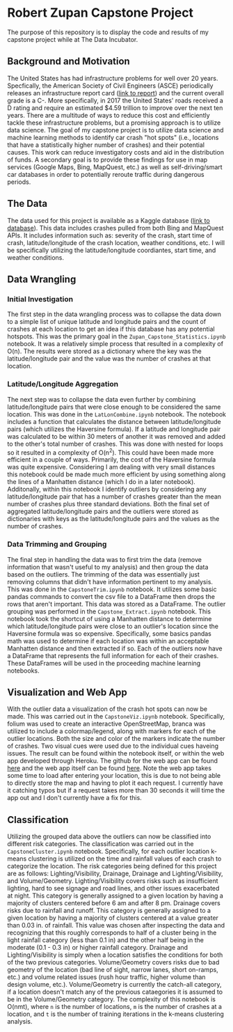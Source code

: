 # Robert Zupan Capstone Project
The purpose of this repository is to display the code and results of my capstone project while at The Data Incubator.

## Background and Motivation
The United States has had infrastructure problems for well over 20 years. Specfically, the American Society of Civil Engineers (ASCE) periodically releases an infrastructure report card ([link to report](https://infrastructurereportcard.org/)) and the current overall grade is a C-. More specifically, in 2017 the United States' roads received a D rating and require an estimated $4.59 trillion to improve over the next ten years. There are a multitude of ways to reduce this cost and efficiently tackle these infrastructure problems, but a promising approach is to utilize data science. The goal of my capstone project is to utilize data science and machine learning methods to identify car crash "hot spots" (i.e., locations that have a statistically higher number of crashes) and their potential causes. This work can reduce investigatory costs and aid in the distribution of funds. A secondary goal is to provide these findings for use in map services (Google Maps, Bing, MapQuest, etc.) as well as self-driving/smart car databases in order to potentially reroute traffic during dangerous periods.

## The Data
The data used for this project is available as a Kaggle database ([link to database](https://www.kaggle.com/sobhanmoosavi/us-accidents)). This data includes crashes pulled from both Bing and MapQuest APIs. It includes information such as: severity of the crash, start time of crash, latitude/longitude of the crash location, weather conditions, etc. I will be specifically utilizing the latitude/longitude coordiantes, start time, and weather conditions.

## Data Wrangling
### Initial Investigation
The first step in the data wrangling process was to collapse the data down to a simple list of unique latitude and longitude pairs and the count of crashes at each location to get an idea if this database has any potential hotspots. This was the primary goal in the `Zupan_Capstone_Statistics.ipynb` notebook. It was a relatively simple process that resulted in a complexity of O(n). The results were stored as a dictionary where the key was the latitude/longitude pair and the value was the number of crashes at that location.

### Latitude/Longitude Aggregation
The next step was to collapse the data even further by combining latitude/longitude pairs that were close enough to be considered the same location. This was done in the `LatLonCombine.ipynb` notebook. The notebook includes a function that calculates the distance between latitude/longitude pairs (which utilizes the Haversine formula). If a latitude and longitude pair was calculated to be within 30 meters of another it was removed and added to the other's total number of crashes. This was done with nested for loops so it resulted in a complexity of O(n<sup>2</sup>). This could have been made more efficient in a couple of ways. Primarily, the cost of the Haversine formula was quite expensive. Considering I am dealing with very small distances this notebook could be made much more efficient by using something along the lines of a Manhatten distance (which I do in a later notebook). Additonally, within this notebook I identify outliers by considering any latitude/longitude pair that has a number of crashes greater than the mean number of crashes plus three standard deviations. Both the final set of aggregated latitude/longitude pairs and the outliers were stored as dictionaries with keys as the latitude/longitude pairs and the values as the number of crashes.

### Data Trimming and Grouping
The final step in handling the data was to first trim the data (remove information that wasn't useful to my analysis) and then group the data based on the outliers. The trimming of the data was essentially just removing columns that didn't have information pertinent to my analysis. This was done in the `CapstoneTrim.ipynb` notebook. It utilizes some basic pandas commands to convert the csv file to a DataFrame then drops the rows that aren't important. This data was stored as a DataFrame. The outlier grouping was performed in the `Capstone_Extract.ipynb` notebook. This notebook took the shortcut of using a Manhatten distance to determine which latitude/longitude pairs were close to an outlier's location since the Haversine formula was so expensive. Specifically, some basics pandas math was used to determine if each location was within an acceptable Manhatten distance and then extracted if so. Each of the outliers now have a DataFrame that represents the full information for each of their crashes. These DataFrames will be used in the proceeding machine learning notebooks.

## Visualization and Web App
With the outlier data a visualization of the crash hot spots can now be made. This was carried out in the `CapstoneViz.ipynb` notebook. Specifically, folium was used to create an interactive OpenStreetMap, branca was utilized to include a colormap/legend, along with markers for each of the outlier locations. Both the size and color of the markers indicate the number of crashes. Two visual cues were used due to the individual cues haveing issues. The result can be found within the notebook itself, or within the web app developed through Heroku. The github for the web app can be found [here](https://github.com/rzupan/CapstoneMap.git) and the web app itself can be found [here](https://rzupan-capstone.herokuapp.com/). Note the web app takes some time to load after entering your location, this is due to not being able to directly store the map and having to plot it each request. I currently have it catching typos but if a request takes more than 30 seconds it will time the app out and I don't currently have a fix for this.

## Classification
Utilizing the grouped data above the outliers can now be classified into different risk categories. The classification was carried out in the `CapstoneCluster.ipynb` notebook. Specifically, for each outlier location k-means clustering is utilized on the time and rainfall values of each crash to categorize the location. The risk categories being defined for this project are as follows: Lighting/Visibility, Drainage, Drainage and Lighting/Visibility, and Volume/Geometry. Lighting/Visibility covers risks such as insufficient lighting, hard to see signage and road lines, and other issues exacerbated at night. This category is generally assigned to a given location by having a majority of clusters centered before 6 am and after 8 pm. Drainage covers risks due to rainfall and runoff. This category is generally assigned to a given location by having a majority of clusters centered at a value greater than 0.03 in. of rainfall. This value was chosen after inspecting the data and recognizing that this roughly corresponds to half of a cluster being in the light rainfall category (less than 0.1 in) and the other half being in the moderate (0.1 - 0.3 in) or higher rainfall category. Drainage and Lighting/Visibility is simply when a location satisfies the conditions for both of the two previous categories. Volume/Geometry covers risks due to bad geometry of the location (bad line of sight, narrow lanes, short on-ramps, etc.) and volume related issues (rush hour traffic, higher volume than design volume, etc.). Volume/Geometry is currently the catch-all category, if a location doesn't match any of the previous cataegories it is assumed to be in the Volume/Geometry category. The complexity of this notebook is O(nmt), where `n` is the number of locations, `m` is the number of crashes at a location, and `t` is the number of training iterations in the k-means clustering analysis.
